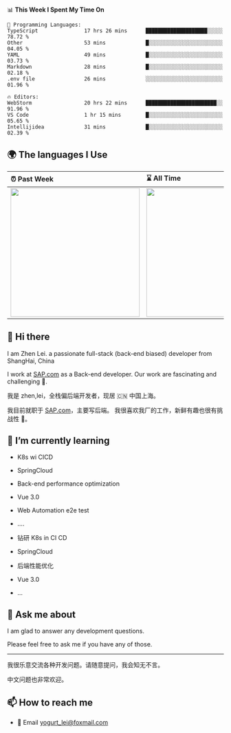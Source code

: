 <!--START_SECTION:waka-->
📊 **This Week I Spent My Time On** 

```text
💬 Programming Languages: 
TypeScript               17 hrs 26 mins      ████████████████████░░░░░   78.72 % 
Other                    53 mins             █░░░░░░░░░░░░░░░░░░░░░░░░   04.05 % 
YAML                     49 mins             █░░░░░░░░░░░░░░░░░░░░░░░░   03.73 % 
Markdown                 28 mins             █░░░░░░░░░░░░░░░░░░░░░░░░   02.18 % 
.env file                26 mins             ░░░░░░░░░░░░░░░░░░░░░░░░░   01.96 % 

🔥 Editors: 
WebStorm                 20 hrs 22 mins      ███████████████████████░░   91.96 % 
VS Code                  1 hr 15 mins        █░░░░░░░░░░░░░░░░░░░░░░░░   05.65 % 
Intellijidea             31 mins             █░░░░░░░░░░░░░░░░░░░░░░░░   02.39 % 
```


<!--END_SECTION:waka-->


## 🌍 The languages I Use

| ⏰ Past Week                                                                                                                                                  | ⌛️ All Time                                                                                                                                                  |
| :------------------------------------------------------------------------------------------------------------------------------------------------------------ | :------------------------------------------------------------------------------------------------------------------------------------------------------------ |
| <a href="https://wakatime.com/@9a64fd4e-85ff-48a6-a0c1-e09ecd80bab9"> <img src="https://wakatime.com/share/@9a64fd4e-85ff-48a6-a0c1-e09ecd80bab9/5f97c4a7-f918-43db-bace-c48898f1cd61.svg" height="300px"></a> | <a href="https://wakatime.com/@9a64fd4e-85ff-48a6-a0c1-e09ecd80bab9"><img src="https://wakatime.com/share/@9a64fd4e-85ff-48a6-a0c1-e09ecd80bab9/455e730b-0452-4b83-9bc2-fb46e42553a7.svg" height="300px"></a> |

## 👋 Hi there

I am Zhen Lei. a passionate full-stack (back-end biased) developer from ShangHai, China

I work at [SAP.com](https://www.sap.com) as a Back-end developer.
Our work are fascinating and challenging 💪.

我是 zhen,lei，全栈偏后端开发者，现居 🇨🇳 中国上海。

我目前就职于 [SAP.com](https://www.sap.cn)，主要写后端。
我很喜欢我厂的工作，新鲜有趣也很有挑战性 💪。

## 🌱 I’m currently learning

- K8s wi CICD
- SpringCloud
- Back-end performance optimization
- Vue 3.0
- Web Automation e2e test
- ....

- 钻研 K8s in CI CD
- SpringCloud
- 后端性能优化
- Vue 3.0
- ...

## 💬 Ask me about

I am glad to answer any development questions.

Please feel free to ask me if you have any of those.

---

我很乐意交流各种开发问题。请随意提问，我会知无不言。

中文问题也非常欢迎。

## 📫 How to reach me

- 📧 Email [yogurt_lei@foxmail.com](mailto:yogurt_lei@foxmail.com)
